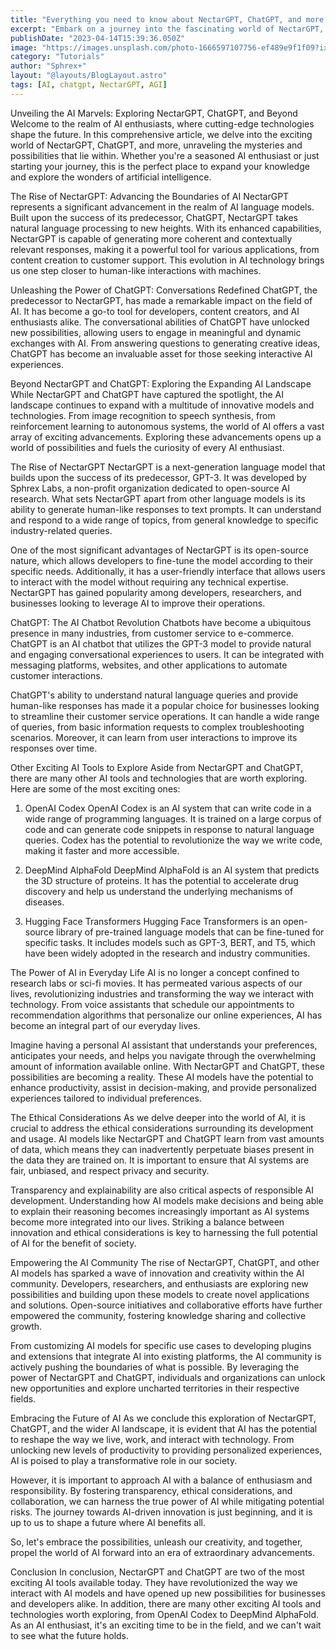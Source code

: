 ```yaml
---
title: "Everything you need to know about NectarGPT, ChatGPT, and more. A great place for any AI enthusiast"
excerpt: "Embark on a journey into the fascinating world of NectarGPT, ChatGPT, and more. Discover how NectarGPT pushes the boundaries of AI, delivering more coherent and contextually relevant responses. Unleash the power of ChatGPT as it redefines conversations and enables dynamic interactions with AI. Dive deeper into the expanding AI landscape, exploring the multitude of innovative models and technologies that continue to shape the future. Join us on this exciting exploration of AI wonders and fuel your passion for artificial intelligence. Visit the provided URL to begin your adventure."
publishDate: "2023-04-14T15:39:36.050Z"
image: "https://images.unsplash.com/photo-1666597107756-ef489e9f1f09?ixlib=rb-4.0.3&ixid=MnwxMjA3fDB8MHxwaG90by1wYWdlfHx8fGVufDB8fHx8&auto=format&fit=crop&w=1032&q=80"
category: "Tutorials"
author: "Sphrex+"
layout: "@layouts/BlogLayout.astro"
tags: [AI, chatgpt, NectarGPT, AGI]
---
```

Unveiling the AI Marvels: Exploring NectarGPT, ChatGPT, and Beyond
Welcome to the realm of AI enthusiasts, where cutting-edge technologies shape the future. In this comprehensive article, we delve into the exciting world of NectarGPT, ChatGPT, and more, unraveling the mysteries and possibilities that lie within. Whether you're a seasoned AI enthusiast or just starting your journey, this is the perfect place to expand your knowledge and explore the wonders of artificial intelligence.

The Rise of NectarGPT: Advancing the Boundaries of AI
NectarGPT represents a significant advancement in the realm of AI language models. Built upon the success of its predecessor, ChatGPT, NectarGPT takes natural language processing to new heights. With its enhanced capabilities, NectarGPT is capable of generating more coherent and contextually relevant responses, making it a powerful tool for various applications, from content creation to customer support. This evolution in AI technology brings us one step closer to human-like interactions with machines.

Unleashing the Power of ChatGPT: Conversations Redefined
ChatGPT, the predecessor to NectarGPT, has made a remarkable impact on the field of AI. It has become a go-to tool for developers, content creators, and AI enthusiasts alike. The conversational abilities of ChatGPT have unlocked new possibilities, allowing users to engage in meaningful and dynamic exchanges with AI. From answering questions to generating creative ideas, ChatGPT has become an invaluable asset for those seeking interactive AI experiences.

Beyond NectarGPT and ChatGPT: Exploring the Expanding AI Landscape
While NectarGPT and ChatGPT have captured the spotlight, the AI landscape continues to expand with a multitude of innovative models and technologies. From image recognition to speech synthesis, from reinforcement learning to autonomous systems, the world of AI offers a vast array of exciting advancements. Exploring these advancements opens up a world of possibilities and fuels the curiosity of every AI enthusiast.

The Rise of NectarGPT
NectarGPT is a next-generation language model that builds upon the success of its predecessor, GPT-3. It was developed by Sphrex Labs, a non-profit organization dedicated to open-source AI research. What sets NectarGPT apart from other language models is its ability to generate human-like responses to text prompts. It can understand and respond to a wide range of topics, from general knowledge to specific industry-related queries.

One of the most significant advantages of NectarGPT is its open-source nature, which allows developers to fine-tune the model according to their specific needs. Additionally, it has a user-friendly interface that allows users to interact with the model without requiring any technical expertise. NectarGPT has gained popularity among developers, researchers, and businesses looking to leverage AI to improve their operations.

ChatGPT: The AI Chatbot Revolution
Chatbots have become a ubiquitous presence in many industries, from customer service to e-commerce. ChatGPT is an AI chatbot that utilizes the GPT-3 model to provide natural and engaging conversational experiences to users. It can be integrated with messaging platforms, websites, and other applications to automate customer interactions.

ChatGPT's ability to understand natural language queries and provide human-like responses has made it a popular choice for businesses looking to streamline their customer service operations. It can handle a wide range of queries, from basic information requests to complex troubleshooting scenarios. Moreover, it can learn from user interactions to improve its responses over time.

Other Exciting AI Tools to Explore
Aside from NectarGPT and ChatGPT, there are many other AI tools and technologies that are worth exploring. Here are some of the most exciting ones:

1. OpenAI Codex
OpenAI Codex is an AI system that can write code in a wide range of programming languages. It is trained on a large corpus of code and can generate code snippets in response to natural language queries. Codex has the potential to revolutionize the way we write code, making it faster and more accessible.

2. DeepMind AlphaFold
DeepMind AlphaFold is an AI system that predicts the 3D structure of proteins. It has the potential to accelerate drug discovery and help us understand the underlying mechanisms of diseases.

3. Hugging Face Transformers
Hugging Face Transformers is an open-source library of pre-trained language models that can be fine-tuned for specific tasks. It includes models such as GPT-3, BERT, and T5, which have been widely adopted in the research and industry communities.

The Power of AI in Everyday Life
AI is no longer a concept confined to research labs or sci-fi movies. It has permeated various aspects of our lives, revolutionizing industries and transforming the way we interact with technology. From voice assistants that schedule our appointments to recommendation algorithms that personalize our online experiences, AI has become an integral part of our everyday lives.

Imagine having a personal AI assistant that understands your preferences, anticipates your needs, and helps you navigate through the overwhelming amount of information available online. With NectarGPT and ChatGPT, these possibilities are becoming a reality. These AI models have the potential to enhance productivity, assist in decision-making, and provide personalized experiences tailored to individual preferences.

The Ethical Considerations
As we delve deeper into the world of AI, it is crucial to address the ethical considerations surrounding its development and usage. AI models like NectarGPT and ChatGPT learn from vast amounts of data, which means they can inadvertently perpetuate biases present in the data they are trained on. It is important to ensure that AI systems are fair, unbiased, and respect privacy and security.

Transparency and explainability are also critical aspects of responsible AI development. Understanding how AI models make decisions and being able to explain their reasoning becomes increasingly important as AI systems become more integrated into our lives. Striking a balance between innovation and ethical considerations is key to harnessing the full potential of AI for the benefit of society.

Empowering the AI Community
The rise of NectarGPT, ChatGPT, and other AI models has sparked a wave of innovation and creativity within the AI community. Developers, researchers, and enthusiasts are exploring new possibilities and building upon these models to create novel applications and solutions. Open-source initiatives and collaborative efforts have further empowered the community, fostering knowledge sharing and collective growth.

From customizing AI models for specific use cases to developing plugins and extensions that integrate AI into existing platforms, the AI community is actively pushing the boundaries of what is possible. By leveraging the power of NectarGPT and ChatGPT, individuals and organizations can unlock new opportunities and explore uncharted territories in their respective fields.

Embracing the Future of AI
As we conclude this exploration of NectarGPT, ChatGPT, and the wider AI landscape, it is evident that AI has the potential to reshape the way we live, work, and interact with technology. From unlocking new levels of productivity to providing personalized experiences, AI is poised to play a transformative role in our society.

However, it is important to approach AI with a balance of enthusiasm and responsibility. By fostering transparency, ethical considerations, and collaboration, we can harness the true power of AI while mitigating potential risks. The journey towards AI-driven innovation is just beginning, and it is up to us to shape a future where AI benefits all.

So, let's embrace the possibilities, unleash our creativity, and together, propel the world of AI forward into an era of extraordinary advancements.

Conclusion
In conclusion, NectarGPT and ChatGPT are two of the most exciting AI tools available today. They have revolutionized the way we interact with AI models and have opened up new possibilities for businesses and developers alike. In addition, there are many other exciting AI tools and technologies worth exploring, from OpenAI Codex to DeepMind AlphaFold. As an AI enthusiast, it's an exciting time to be in the field, and we can't wait to see what the future holds.